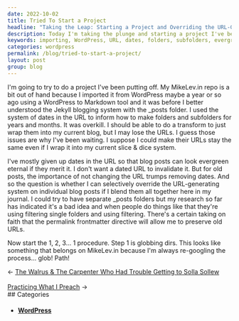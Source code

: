 ```yaml
---
date: 2022-10-02
title: Tried To Start a Project
headline: "Taking the Leap: Starting a Project and Overriding the URL-Generating System"
description: Today I'm taking the plunge and starting a project I've been putting off - importing my MikeLev.in repo from WordPress. I'm considering giving up dates in the URLs so that blog posts look evergreen, but I'm wondering if I can selectively override the URL-generating system for individual blog posts. Join me as I take this journey and find out what happens next!
keywords: importing, WordPress, URL, dates, folders, subfolders, evergreen, selectively override, project, journey, MikeLev.in, repo, blog posts
categories: wordpress
permalink: /blog/tried-to-start-a-project/
layout: post
group: blog
---
```



I'm going to try to do a project I've been putting off. My MikeLev.in repo is a
bit out of hand because I imported it from WordPress maybe a year or so ago
using a WordPress to Markdown tool and it was before I better understood the
Jekyll blogging system with the \_posts folder. I used the system of dates in
the URL to inform how to make folders and subfolders for years and months. It
was overkill. I should be able to do a transform to just wrap them into my
current blog, but I may lose the URLs. I guess those issues are why I've been
waiting. I suppose I could make their URLs stay the same even if I wrap it into
my current slice & dice system.

I've mostly given up dates in the URL so that blog posts can look evergreen
eternal if they merit it. I don't want a dated URL to invalidate it. But for
old posts, the importance of not changing the URL trumps removing dates. And so
the question is whether I can selectively override the URL-generating system on
individual blog posts if I blend them all together here in my journal. I could
try to have separate \_posts folders but my research so far has indicated it's
a bad idea and when people do things like that they're using filtering single
folders and using filtering. There's a certain taking on faith that the
permalink frontmatter directive will allow me to preserve old URLs.

Now start the 1, 2, 3... 1 procedure. Step 1 is globbing dirs. This looks like
something that belongs on MikeLev.in because I'm always re-googling the
process... glob! Path!


<div class="arrow-links"><div class="post-nav-prev"><span class="arrow">&larr;&nbsp;</span><a href="/blog/the-walrus-the-carpenter-who-had-trouble-getting-to-solla-sollew/">The Walrus & The Carpenter Who Had Trouble Getting to Solla Sollew</a></div> &nbsp; <div class="post-nav-next"><a href="/blog/practicing-what-i-preach/">Practicing What I Preach</a><span class="arrow">&nbsp;&rarr;</span></div></div>
## Categories

<ul>
<li><h4><a href='/wordpress/'>WordPress</a></h4></li></ul>